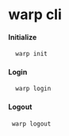 # warp cli

#### Initialize

```bash
  warp init
```

#### Login

```bash
  warp login
```

#### Logout

```bash
 warp logout
```

